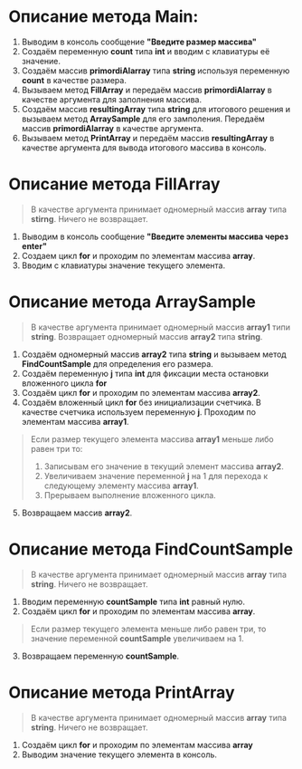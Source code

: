 # Описание метода Main:
1. Выводим в консоль сообщение **"Введите размер массива"**
2. Создаём переменную **count** типа **int** и  вводим с клавиатуры её значение.
3. Создаём массив  **primordiAlarray** типа **string** используя переменную **count** в качестве размера.
4. Вызываем метод **FillArray** и передаём массив **primordiAlarray** в качестве аргумента для заполнения массива.
5. Создаём массив **resultingArray** типа **string** для итогового решения и вызываем метод **ArraySample** для его замполения. Передаём массив **primordiAlarray** в качестве аргумента.
7. Вызываем метод **PrintArray** и передаём массив **resultingArray** в качестве аргумента для вывода итогового массива в консоль.


# Описание метода **FillArray**
>В качестве аргумента принимает одномерный массив  **array** типа **stirng**. Ничего не возвращает.

1. Выводим в консоль сообщение **"Введите элементы массива через enter"**
2. Создаем цикл **for** и проходим по элементам массива **array**.
3. Вводим с клавиатуры значение текущего элемента.


# Описание метода **ArraySample**
> В качестве аргумента принимает одномерный массив **array1** типи **string**. Возвращает одномерный массив **array2** типа **string**.

1. Создаём одномерный массив **array2** типа **string** и вызываем метод **FindCountSample** для определения его размера.
2. Создаём переменную **j** типа **int** для фиксации места остановки вложенного цикла **for**
3. Создаём цикл **for** и проходим по элементам массива **array2**.
4. Создаём вложенный цикл **for** без инициализации счетчика. В качестве счетчика используем переменную **j**. Проходим по элементам массива **array1**.
> Если размер текущего элемента массива **array1** меньше либо равен три то:
> 1. Записывам его значение в текущий элемент массива **array2**.
> 2. Увеличиваем значение переменной **j** на 1 для перехода к следующему элементу массива **array1**.
> 3. Прерываем выполнение вложенного цикла.
5. Возвращаем массив **array2**.


# Описание метода **FindCountSample**
> В качестве аргумента принимает одномерный массив **array** типа **string**. Ничего не возвращает.

1. Вводим переменную **countSample** типа **int** равный нулю.
2. Создаём цикл **for** и проходим по элементам массива **array**.
> Если размер текущего элемента меньше либо равен три, то значение переменной **countSample** увеличиваем на 1.
3. Возвращаем переменную **countSample**.


# Описание метода **PrintArray**
> В качестве аргумента принимает одномерный массив **array** типа **string**. Ничего не возвращает.

1. Создаём цикл **for** и проходим по элементам массива **array** 
2. Выводим значение текущего элемента в консоль.
